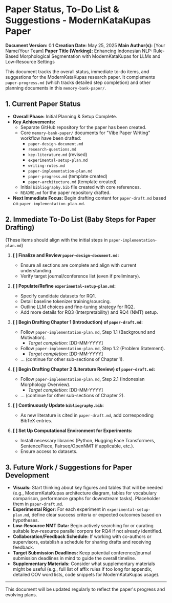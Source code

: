 # Paper Status, To-Do List & Suggestions - ModernKataKupas Paper

**Document Version:** 0.1
**Creation Date:** May 25, 2025
**Main Author(s):** [Your Name/Your Team]
**Paper Title (Working):** Enhancing Indonesian NLP: Rule-Based Morphological Segmentation with ModernKataKupas for LLMs and Low-Resource Settings

This document tracks the overall status, immediate to-do items, and suggestions for the ModernKataKupas research paper. It complements `paper-progress.md` (which tracks detailed step completion) and other planning documents in this `memory-bank-paper/`.

## 1. Current Paper Status

* **Overall Phase:** Initial Planning & Setup Complete.
* **Key Achievements:**
    * Separate GitHub repository for the paper has been created.
    * Core `memory-bank-paper/` documents for "Vibe Paper Writing" workflow have been drafted:
        * `paper-design-document.md`
        * `research-questions.md`
        * `key-literature.md` (revised)
        * `experimental-setup-plan.md`
        * `writing-rules.md`
        * `paper-implementation-plan.md`
        * `paper-progress.md` (template created)
        * `paper-architecture.md` (template created)
    * Initial `bibliography.bib` file created with core references.
    * `README.md` for the paper repository drafted.
* **Next Immediate Focus:** Begin drafting content for `paper-draft.md` based on `paper-implementation-plan.md`.

## 2. Immediate To-Do List (Baby Steps for Paper Drafting)

(These items should align with the initial steps in `paper-implementation-plan.md`)

1.  **[ ] Finalize and Review `paper-design-document.md`:**
    * Ensure all sections are complete and align with current understanding.
    * Verify target journal/conference list (even if preliminary).

2.  **[ ] Populate/Refine `experimental-setup-plan.md`:**
    * Specify candidate datasets for RQ1.
    * Detail baseline tokenizer training/sourcing.
    * Outline LLM choices and fine-tuning strategy for RQ2.
    * Add more details for RQ3 (Interpretability) and RQ4 (NMT) setup.

3.  **[ ] Begin Drafting Chapter 1 (Introduction) of `paper-draft.md`:**
    * Follow `paper-implementation-plan.md`, Step 1.1 (Background and Motivation).
        * *Target completion:* [DD-MM-YYYY]
    * Follow `paper-implementation-plan.md`, Step 1.2 (Problem Statement).
        * *Target completion:* [DD-MM-YYYY]
    * ... (continue for other sub-sections of Chapter 1).

4.  **[ ] Begin Drafting Chapter 2 (Literature Review) of `paper-draft.md`:**
    * Follow `paper-implementation-plan.md`, Step 2.1 (Indonesian Morphology Overview).
        * *Target completion:* [DD-MM-YYYY]
    * ... (continue for other sub-sections of Chapter 2).

5.  **[ ] Continuously Update `bibliography.bib`:**
    * As new literature is cited in `paper-draft.md`, add corresponding BibTeX entries.

6.  **[ ] Set Up Computational Environment for Experiments:**
    * Install necessary libraries (Python, Hugging Face Transformers, SentencePiece, Fairseq/OpenNMT if applicable, etc.).
    * Ensure access to datasets.

## 3. Future Work / Suggestions for Paper Development

* **Visuals:** Start thinking about key figures and tables that will be needed (e.g., ModernKataKupas architecture diagram, tables for vocabulary comparison, performance graphs for downstream tasks). Placeholder them in `paper-draft.md`.
* **Experimental Rigor:** For each experiment in `experimental-setup-plan.md`, define clear success criteria or expected outcomes based on hypotheses.
* **Low-Resource NMT Data:** Begin actively searching for or curating suitable low-resource parallel corpora for RQ4 if not already identified.
* **Collaboration/Feedback Schedule:** If working with co-authors or supervisors, establish a schedule for sharing drafts and receiving feedback.
* **Target Submission Deadlines:** Keep potential conference/journal submission deadlines in mind to guide the overall timeline.
* **Supplementary Materials:** Consider what supplementary materials might be useful (e.g., full list of affix rules if too long for appendix, detailed OOV word lists, code snippets for ModernKataKupas usage).

---
This document will be updated regularly to reflect the paper's progress and evolving plans.
